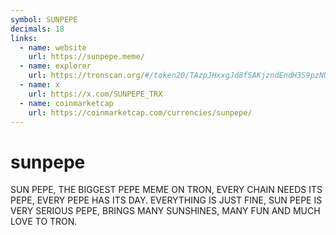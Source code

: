 ```yaml
---
symbol: SUNPEPE
decimals: 18
links:
  - name: website
    url: https://sunpepe.meme/
  - name: explorer
    url: https://tronscan.org/#/token20/TAzpJHxxgJd8f5AKjzndEndH3S9pzNUM5W
  - name: x
    url: https://x.com/SUNPEPE_TRX
  - name: coinmarketcap
    url: https://coinmarketcap.com/currencies/sunpepe/
---
```


# sunpepe

SUN PEPE, THE BIGGEST PEPE MEME ON TRON, EVERY CHAIN NEEDS ITS PEPE, EVERY PEPE HAS ITS DAY. EVERYTHING IS JUST FINE, SUN PEPE IS VERY SERIOUS PEPE, BRINGS MANY SUNSHINES, MANY FUN AND MUCH LOVE TO TRON.
